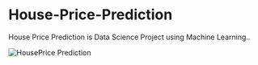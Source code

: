 # House-Price-Prediction
House Price Prediction is Data Science Project using Machine Learning..



![HousePrice Prediction](https://user-images.githubusercontent.com/109805535/211363137-5b40a5c5-480b-418c-adfc-7ded17fc4f98.png)

